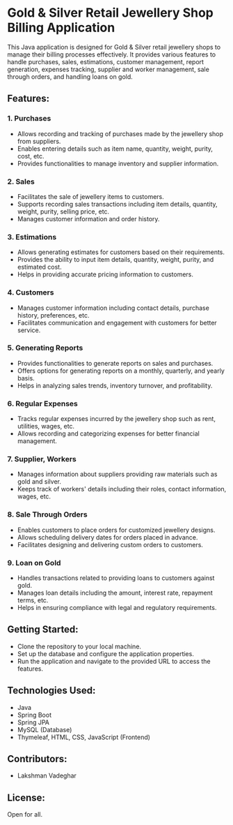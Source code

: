 # Gold & Silver Retail Jewellery Shop Billing Application

This Java application is designed for Gold & Silver retail jewellery shops to manage their billing processes effectively. It provides various features to handle purchases, sales, estimations, customer management, report generation, expenses tracking, supplier and worker management, sale through orders, and handling loans on gold.

## Features:

### 1. Purchases
- Allows recording and tracking of purchases made by the jewellery shop from suppliers.
- Enables entering details such as item name, quantity, weight, purity, cost, etc.
- Provides functionalities to manage inventory and supplier information.

### 2. Sales
- Facilitates the sale of jewellery items to customers.
- Supports recording sales transactions including item details, quantity, weight, purity, selling price, etc.
- Manages customer information and order history.

### 3. Estimations
- Allows generating estimates for customers based on their requirements.
- Provides the ability to input item details, quantity, weight, purity, and estimated cost.
- Helps in providing accurate pricing information to customers.

### 4. Customers
- Manages customer information including contact details, purchase history, preferences, etc.
- Facilitates communication and engagement with customers for better service.

### 5. Generating Reports
- Provides functionalities to generate reports on sales and purchases.
- Offers options for generating reports on a monthly, quarterly, and yearly basis.
- Helps in analyzing sales trends, inventory turnover, and profitability.

### 6. Regular Expenses
- Tracks regular expenses incurred by the jewellery shop such as rent, utilities, wages, etc.
- Allows recording and categorizing expenses for better financial management.

### 7. Supplier, Workers
- Manages information about suppliers providing raw materials such as gold and silver.
- Keeps track of workers' details including their roles, contact information, wages, etc.

### 8. Sale Through Orders
- Enables customers to place orders for customized jewellery designs.
- Allows scheduling delivery dates for orders placed in advance.
- Facilitates designing and delivering custom orders to customers.

### 9. Loan on Gold
- Handles transactions related to providing loans to customers against gold.
- Manages loan details including the amount, interest rate, repayment terms, etc.
- Helps in ensuring compliance with legal and regulatory requirements.

## Getting Started:
- Clone the repository to your local machine.
- Set up the database and configure the application properties.
- Run the application and navigate to the provided URL to access the features.

## Technologies Used:
- Java
- Spring Boot
- Spring JPA
- MySQL (Database)
- Thymeleaf, HTML, CSS, JavaScript (Frontend)

## Contributors:
- Lakshman Vadeghar

## License:
Open for all.
